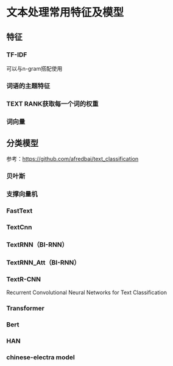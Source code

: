 文本处理常用特征及模型
====
## 特征
### TF-IDF<br>
可以与n-gram搭配使用

### 词语的主题特征

### TEXT RANK获取每一个词的权重

### 词向量

## 分类模型
参考：https://github.com/afredbai/text_classification
### 贝叶斯
### 支撑向量机
### FastText
### TextCnn
### TextRNN（BI-RNN）
### TextRNN_Att（BI-RNN）
### TextR-CNN
Recurrent Convolutional Neural Networks for Text Classification
### Transformer
### Bert
### HAN
### chinese-electra model
